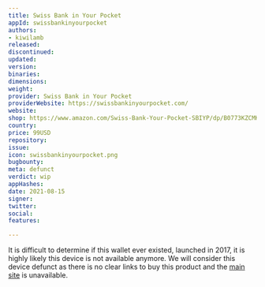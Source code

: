 ```yaml
---
title: Swiss Bank in Your Pocket
appId: swissbankinyourpocket
authors:
- kiwilamb
released: 
discontinued: 
updated: 
version: 
binaries: 
dimensions: 
weight: 
provider: Swiss Bank in Your Pocket
providerWebsite: https://swissbankinyourpocket.com/
website: 
shop: https://www.amazon.com/Swiss-Bank-Your-Pocket-SBIYP/dp/B0773KZCMK
country: 
price: 99USD
repository: 
issue: 
icon: swissbankinyourpocket.png
bugbounty: 
meta: defunct
verdict: wip
appHashes: 
date: 2021-08-15
signer: 
twitter: 
social: 
features: 

---
```


It is difficult to determine if this wallet ever existed, launched in 2017, it is highly likely this device is not available anymore.
We will consider this device defunct as there is no clear links to buy this product and the [main site](https://swissbankinyourpocket.com/) is unavailable.
